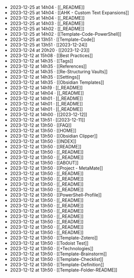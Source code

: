 - 2023-12-25 at 14h04 · [[_README]]
- 2023-12-25 at 14h04 · [[AHK - Custom Text Expansions]]
- 2023-12-25 at 14h04 · [[_README]]
- 2023-12-25 at 14h03 · [[_README]]
- 2023-12-25 at 14h02 · [[_README]]
- 2023-12-25 at 14h02 · [[Template-Code-PowerShell]]
- 2023-12-25 at 13h51 · [[Template-Code]]
- 2023-12-25 at 13h51 · [[2023-12-24]]
- 2023-12-24 at 20h20 · [[2023-12-23]]
- 2023-12-12 at 15h08 · [[Best Practices]]
- 2023-12-12 at 14h35 · [[Tags]]
- 2023-12-12 at 14h35 · [[References]]
- 2023-12-12 at 14h35 · [[Re-Structuring Vaults]]
- 2023-12-12 at 14h35 · [[Settings]]
- 2023-12-12 at 14h35 · [[Obsidian Templates]]
- 2023-12-12 at 14h19 · [[_README]]
- 2023-12-12 at 14h04 · [[_README]]
- 2023-12-12 at 14h01 · [[_README]]
- 2023-12-12 at 14h01 · [[_README]]
- 2023-12-12 at 14h01 · [[_README]]
- 2023-12-12 at 14h00 · [[2023-12-12]]
- 2023-12-12 at 13h51 · [[2023-12-11]]
- 2023-12-12 at 13h50 · [[FAQ]]
- 2023-12-12 at 13h50 · [[HOME]]
- 2023-12-12 at 13h50 · [[Obsidian Clipper]]
- 2023-12-12 at 13h50 · [[INDEX]]
- 2023-12-12 at 13h50 · [[README]]
- 2023-12-12 at 13h50 · [[_README]]
- 2023-12-12 at 13h50 · [[_README]]
- 2023-12-12 at 13h50 · [[ABOUT]]
- 2023-12-12 at 13h50 · [[Project - MetaMate]]
- 2023-12-12 at 13h50 · [[_README]]
- 2023-12-12 at 13h50 · [[_README]]
- 2023-12-12 at 13h50 · [[_README]]
- 2023-12-12 at 13h50 · [[_README]]
- 2023-12-12 at 13h50 · [[PowerShell-Profile]]
- 2023-12-12 at 13h50 · [[_README]]
- 2023-12-12 at 13h50 · [[_README]]
- 2023-12-12 at 13h50 · [[_README]]
- 2023-12-12 at 13h50 · [[_README]]
- 2023-12-12 at 13h50 · [[_README]]
- 2023-12-12 at 13h50 · [[_README]]
- 2023-12-12 at 13h50 · [[_README]]
- 2023-12-12 at 13h50 · [[Template-Zotero]]
- 2023-12-12 at 13h50 · [[Todoist Test]]
- 2023-12-12 at 13h50 · [[+Technologies]]
- 2023-12-12 at 13h50 · [[Template-Brainstorm]]
- 2023-12-12 at 13h50 · [[Template-Checklist]]
- 2023-12-12 at 13h50 · [[Template-Definition]]
- 2023-12-12 at 13h50 · [[Template-Folder-README]]
